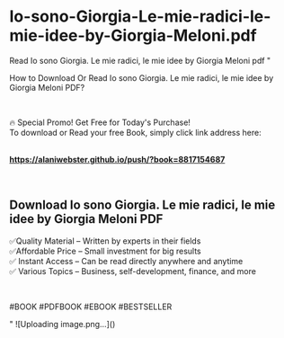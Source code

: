 # Io-sono-Giorgia-Le-mie-radici-le-mie-idee-by-Giorgia-Meloni.pdf
Read Io sono Giorgia. Le mie radici, le mie idee by Giorgia Meloni pdf
"<p>How to Download Or Read Io sono Giorgia. Le mie radici, le mie idee by Giorgia Meloni PDF?</p>
<p>&nbsp;</p>
<p>&#128293;  Special Promo! Get Free for Today's Purchase!<br />To download or Read your free Book, simply click link address here:&nbsp;<br />&nbsp;</p>
<p><a href=""https://alaniwebster.github.io/push/?book=8817154687""><strong>https://alaniwebster.github.io/push/?book=8817154687</strong></a></p>
<p>&nbsp;</p>
<h2>Download Io sono Giorgia. Le mie radici, le mie idee by Giorgia Meloni PDF</h2>
<p>&#x2705;Quality Material &ndash; Written by experts in their fields<br />&#x2705;Affordable Price &ndash; Small investment for big results<br />&#x2705; Instant Access &ndash; Can be read directly anywhere and anytime<br />&#x2705; Various Topics &ndash; Business, self-development, finance, and more</p>
<p>&nbsp;</p>
<p>#BOOK #PDFBOOK #EBOOK #BESTSELLER</p>
"
![Uploading image.png…]()
